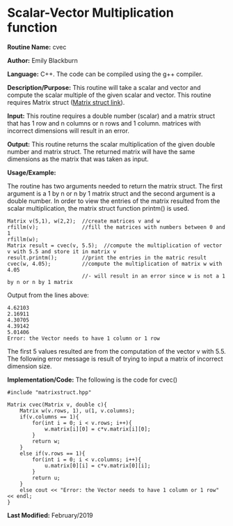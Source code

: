 # Scalar-Vector Multiplication function

**Routine Name:**           cvec

**Author:** Emily Blackburn

**Language:** C++. The code can be compiled using the g++ compiler.


**Description/Purpose:** This routine will take a scalar and vector and compute the scalar multiple of the given scalar and vector. This routine requires Matrix struct ([Matrix struct link]()).

**Input:** This routine requires a double number (scalar) and a matrix struct that has 1 row and n columns or n rows and 1 column. matrices with incorrect dimensions will result in an error.

**Output:** This routine returns the scalar multiplication of the given double number and matrix struct. The returned matrix will have the same dimensions as the matrix that was taken as input. 

**Usage/Example:**

The routine has two arguments needed to return the matrix struct. The first argument is a 1 by n or n by 1 matrix struct and the second argument is a double number. In order to view the entries of the matrix resulted from the scalar multiplication, the matrix struct function printm() is used.

    Matrix v(5,1), w(2,2);  //create matrices v and w
    rfillm(v);              //fill the matrices with numbers between 0 and 1
    rfillm(w);
    Matrix result = cvec(v, 5.5);  //compute the multiplication of vector v with 5.5 and store it in matrix v
    result.printm();        //print the entries in the matric result
    cvec(w, 4.05);          //compute the multiplication of matrix w with 4.05 
                            //- will result in an error since w is not a 1 by n or n by 1 matrix

Output from the lines above:

    4.62103
    2.16911
    4.30705
    4.39142
    5.01406
    Error: the Vector needs to have 1 column or 1 row

The first 5 values resulted are from the computation of the vector v with 5.5. The following error message is result of trying to input a matrix of incorrect dimension size. 

**Implementation/Code:** The following is the code for cvec()

    #include "matrixstruct.hpp"

    Matrix cvec(Matrix v, double c){
        Matrix w(v.rows, 1), u(1, v.columns);
        if(v.columns == 1){
            for(int i = 0; i < v.rows; i++){
                w.matrix[i][0] = c*v.matrix[i][0];
            }
            return w;
        }
        else if(v.rows == 1){
            for(int i = 0; i < v.columns; i++){
                u.matrix[0][i] = c*v.matrix[0][i];
            }
            return u;
        }
        else cout << "Error: the Vector needs to have 1 column or 1 row" << endl;
    }

**Last Modified:** February/2019
